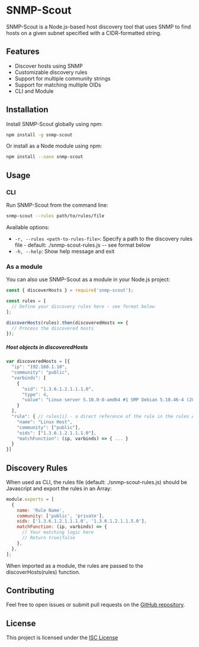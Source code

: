 # SNMP-Scout

SNMP-Scout is a Node.js-based host discovery tool that uses SNMP to find hosts on a given subnet specified with a CIDR-formatted string.

## Features

- Discover hosts using SNMP
- Customizable discovery rules
- Support for multiple community strings
- Support for matching multiple OIDs
- CLI and Module

## Installation

Install SNMP-Scout globally using npm:

```sh
npm install -g snmp-scout
```

Or install as a Node module using npm:

```sh
npm install --save snmp-scout
```

## Usage

### CLI

Run SNMP-Scout from the command line:

```sh
snmp-scout --rules path/to/rules/file
```

Available options:

- `-r, --rules <path-to-rules-file>`: Specify a path to the discovery rules file - default: ./snmp-scout-rules.js -- see format below
- `-h, --help`: Show help message and exit

### As a module

You can also use SNMP-Scout as a module in your Node.js project:

```javascript
const { discoverHosts } = require('snmp-scout');

const rules = [
  // Define your discovery rules here - see format below
];

discoverHosts(rules).then(discoveredHosts => {
  // Process the discovered hosts
});
```

##### Host objects in discoveredHosts

```javascript
var discoveredHosts = [{
  "ip": "192.168.1.10",
  "community": "public",
  "varbinds": [
    {
      "oid": "1.3.6.1.2.1.1.1.0",
      "type": 4,
      "value": "Linux server 5.10.0-8-amd64 #1 SMP Debian 5.10.46-4 (2021-08-03) x86_64"
    }
  ],
  "rule": { // rules[i] - a direct reference of the rule in the rules Array
    "name": "Linux Host",
    "community": ["public"],
    "oids": ["1.3.6.1.2.1.1.1.0"],
    "matchFunction": (ip, varbinds) => { ... }
  }
}]
```

## Discovery Rules

When used as CLI, the rules file (default: ./snmp-scout-rules.js) should be Javascript and export
the rules in an Array:

```javascript
module.exports = [
  {
    name: 'Rule Name',
    community: ['public', 'private'],
    oids: ['1.3.6.1.2.1.1.1.0', '1.3.6.1.2.1.1.5.0'],
    matchFunction: (ip, varbinds) => {
      // Your matching logic here
      // Return true|false
    },
  },
];
```

When imported as a module, the rules are passed to the discoverHosts(rules) function.


## Contributing

Feel free to open issues or submit pull requests on the [GitHub repository](https://github.com/jwalkerlusd/snmp-scout).

## License

This project is licensed under the [ISC License](https://opensource.org/licenses/ISC)
